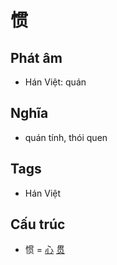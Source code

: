 # 惯

## Phát âm
* Hán Việt: quán

## Nghĩa
* quán tính, thói quen

## Tags
* Hán Việt

## Cấu trúc
* 惯 = [心](心.md) [贯](贯.md)

<script>window.HANZI_FIELD='惯';</script>